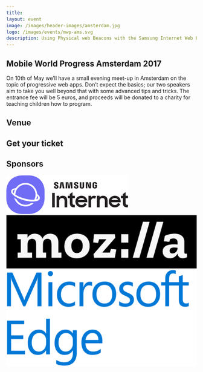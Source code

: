 ```yaml
---
title:  
layout: event
image: /images/header-images/amsterdam.jpg
logo: /images/events/mwp-ams.svg
description: Using Physical web Beacons with the Samsung Internet Web Browser
---
```

<div class="event-well">
    <h2>Mobile World Progress Amsterdam 2017</h2>
    <p>On 10th of May we’ll have a small evening meet-up in Amsterdam on the topic of progressive web apps. Don’t expect the basics; our two speakers aim to take you well beyond that with some advanced tips and tricks. The entrance fee will be 5 euros, and proceeds will be donated to a charity for teaching children how to program.</p>
    <div><h2>Venue</h2></div>
    <div><h2>Get your ticket</h2></div>
    <div>
        <h2>Sponsors</h2>
        <img src="/images/assets/samsunginternetlogo.png">
        <img src="/images/assets/mozlogo.jpg">
        <img src="/images/assets/edgelogo.png">
    </div>
</div>